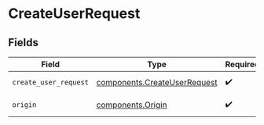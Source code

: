 # CreateUserRequest


## Fields

| Field                                                                    | Type                                                                     | Required                                                                 | Description                                                              |
| ------------------------------------------------------------------------ | ------------------------------------------------------------------------ | ------------------------------------------------------------------------ | ------------------------------------------------------------------------ |
| `create_user_request`                                                    | [components.CreateUserRequest](../../models/shared/createuserrequest.md) | :heavy_check_mark:                                                       | Portal user payload                                                      |
| `origin`                                                                 | [components.Origin](../../models/shared/origin.md)                       | :heavy_check_mark:                                                       | Origin of the portal                                                     |